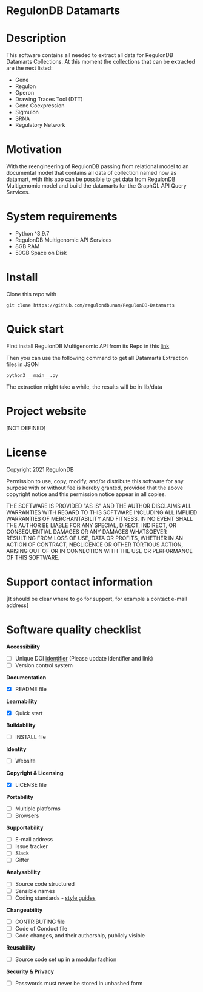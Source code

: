 # RegulonDB Datamarts

# Description

This software contains all needed to extract all data for RegulonDB 
Datamarts Collections. At this moment the collections that can be 
extracted are the next listed:
- Gene
- Regulon
- Operon
- Drawing Traces Tool (DTT)
- Gene Coexpression
- Sigmulon
- SRNA
- Regulatory Network

# Motivation
With the reengineering of RegulonDB passing from relational model to an documental model that contains all data of collection named now as datamart, with this app can be possible to get data from RegulonDB Multigenomic model and build the datamarts for the GraphQL API Query Services.


# System requirements

- Python ^3.9.7
- RegulonDB Multigenomic API Services
- 8GB RAM
- 50GB Space on Disk

# Install

Clone this repo with
```
git clone https://github.com/regulondbunam/RegulonDB-Datamarts
```

# Quick start

First install RegulonDB Multigenomic API from its Repo in this [link](https://github.com/regulondbunam/multigenomic-api)

Then you can use the following command to get all Datamarts Extraction files in JSON
```
python3 __main__.py
```

The extraction might take a while, the results will be in lib/data

# Project website 

[NOT DEFINED]

# License

Copyright 2021 RegulonDB

Permission to use, copy, modify, and/or distribute this software for any purpose with or without fee is hereby granted, provided that the above copyright notice and this permission notice appear in all copies.

THE SOFTWARE IS PROVIDED "AS IS" AND THE AUTHOR DISCLAIMS ALL WARRANTIES WITH REGARD TO THIS SOFTWARE INCLUDING ALL IMPLIED WARRANTIES OF MERCHANTABILITY AND FITNESS. IN NO EVENT SHALL THE AUTHOR BE LIABLE FOR ANY SPECIAL, DIRECT, INDIRECT, OR CONSEQUENTIAL DAMAGES OR ANY DAMAGES WHATSOEVER RESULTING FROM LOSS OF USE, DATA OR PROFITS, WHETHER IN AN ACTION OF CONTRACT, NEGLIGENCE OR OTHER TORTIOUS ACTION, ARISING OUT OF OR IN CONNECTION WITH THE USE OR PERFORMANCE OF THIS SOFTWARE.
# Support contact information

[It should be clear where to go for support, for example a contact e-mail address]

# Software quality checklist

**Accessibility**

- [ ] Unique DOI [identifier](http://....) (Please update identifier and link)
- [ ] Version control system

**Documentation**

- [X] README file

**Learnability**

- [X] Quick start

**Buildability**

- [ ] INSTALL file

**Identity**

- [ ] Website

**Copyright & Licensing**

- [X] LICENSE file

**Portability**

- [ ] Multiple platforms
- [ ] Browsers

**Supportability**

- [ ] E-mail address
- [ ] Issue tracker
- [ ] Slack
- [ ] Gitter

**Analysability**

- [ ] Source code structured
- [ ] Sensible names
- [ ] Coding standards - [style guides](http://google.github.io/styleguide/)

**Changeability**

- [ ] CONTRIBUTING file
- [ ] Code of Conduct file
- [ ] Code changes, and their authorship, publicly visible

**Reusability**

- [ ] Source code set up in a modular fashion

**Security & Privacy**

- [ ] Passwords must never be stored in unhashed form


